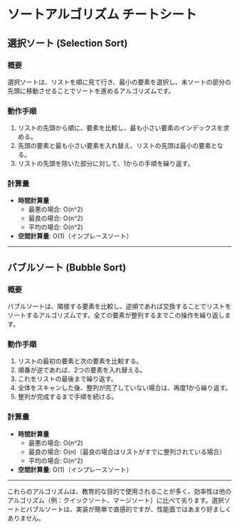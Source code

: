 
# ソートアルゴリズム チートシート

## 選択ソート (Selection Sort)

### 概要
選択ソートは、リストを順に見て行き、最小の要素を選択し、未ソートの部分の先頭に移動させることでソートを進めるアルゴリズムです。

### 動作手順
1. リストの先頭から順に、要素を比較し、最も小さい要素のインデックスを求める。
2. 先頭の要素と最も小さい要素を入れ替え、リストの先頭は最小の要素となる。
3. リストの先頭を除いた部分に対して、1からの手順を繰り返す。

### 計算量
- **時間計算量**
  - 最悪の場合: O(n^2)
  - 最良の場合: O(n^2)
  - 平均の場合: O(n^2)
- **空間計算量**: O(1)（インプレースソート）

---

## バブルソート (Bubble Sort)

### 概要
バブルソートは、隣接する要素を比較し、逆順であれば交換することでリストをソートするアルゴリズムです。全ての要素が整列するまでこの操作を繰り返します。

### 動作手順
1. リストの最初の要素と次の要素を比較する。
2. 順番が逆であれば、2つの要素を入れ替える。
3. これをリストの最後まで繰り返す。
4. 全体をスキャンした後、整列が完了していない場合は、再度1から繰り返す。
5. 整列が完成するまで手順を続ける。

### 計算量
- **時間計算量**
  - 最悪の場合: O(n^2)
  - 最良の場合: O(n)（最良の場合はリストがすでに整列されている場合）
  - 平均の場合: O(n^2)
- **空間計算量**: O(1)（インプレースソート）

---

これらのアルゴリズムは、教育的な目的で使用されることが多く、効率性は他のアルゴリズム（例：クイックソート、マージソート）に比べて劣ります。選択ソートとバブルソートは、実装が簡単で直感的ですが、性能面ではあまり好ましくありません。